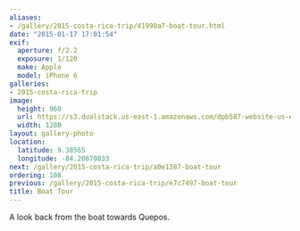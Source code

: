 ```yaml
---
aliases:
- /gallery/2015-costa-rica-trip/41990a7-boat-tour.html
date: "2015-01-17 17:01:54"
exif:
  aperture: f/2.2
  exposure: 1/120
  make: Apple
  model: iPhone 6
galleries:
- 2015-costa-rica-trip
image:
  height: 960
  url: https://s3.dualstack.us-east-1.amazonaws.com/dpb587-website-us-east-1/asset/gallery/2015-costa-rica-trip/41990a7-boat-tour~1280.jpg
  width: 1280
layout: gallery-photo
location:
  latitude: 9.38565
  longitude: -84.20870833
next: /gallery/2015-costa-rica-trip/a0e1387-boat-tour
ordering: 108
previous: /gallery/2015-costa-rica-trip/e7c7497-boat-tour
title: Boat Tour
---
```


A look back from the boat towards Quepos.
